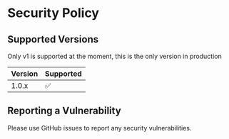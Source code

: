 # Security Policy

## Supported Versions

Only v1 is supported at the moment, this is the only version in production

| Version | Supported          |
| ------- | ------------------ |
| 1.0.x   | :white_check_mark: |

## Reporting a Vulnerability

Please use GitHub issues to report any security vulnerabilities.
